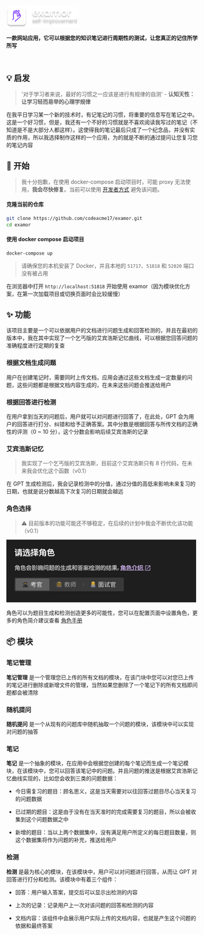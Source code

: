 </br>
</br>

<p>
  <img  width="190"  src="/docs/logo-text.png" />
</p>

<p>
  <strong>
    一款网站应用，它可以根据您的知识笔记进行周期性的测试，让您真正的记住所学所写
  </strong>
</p>

</br>

## 💡 启发

> '对于学习者来说，最好的习惯之一应该是进行有规律的自测' - **认知天性：让学习轻而易举的心理学规律**

在我平日学习某一个新的技术时，有记笔记的习惯，将重要的信息写在笔记之中。这是一个好习惯，但是，我还有一个不好的习惯就是不喜欢阅读我写过的笔记（不知道是不是大部分人都这样）。这使得我的笔记最后只成了一个纪念品，并没有实质的作用，所以我选择制作这样的一个应用，为的就是不断的通过提问让您复习您的笔记内容

## 🏁 开始

> 我十分抱歉，在使用 docker-compose 启动项目时，可能 proxy 无法使用，**我会尽快修复**。当前可以使用 [开发者方式](https://github.com/codeacme17/examor/blob/main/CONTRIBUTING.md#development-setup) 避免该问题。

#### 克隆当前的仓库

```bash
git clone https://github.com/codeacme17/examor.git
cd examor
```

#### 使用 docker compose 启动项目

```bash
docker-compose up
```

> 请确保您的本机安装了 Docker，并且本地的 `51717`、`51818` 和 `52020` 端口没有被占用

在浏览器中打开 `http://localhost:51818` 开始使用 examor（因为模块优化方案，在第一次加载项目或切换页面时会比较缓慢）

## ✨ 功能

该项目主要是一个可以依据用户的文档进行问题生成和回答检测的，并且在最初的版本中，我在其中实现了一个乞丐版的艾宾浩斯记忆曲线，可以根据您回答问题的准确程度进行定期的复查

### 根据文档生成问题

用户在创建笔记时，需要同时上传文档，应用会通过这些文档生成一定数量的问题，这些问题都是根据文档内容生成的，在未来这些问题会推送给用户

### 根据回答进行检测

在用户拿到当天的问题后，用户就可以对问题进行回答了，在此处，GPT 会为用户的回答进行打分、纠错和给予正确答案。其中分数是根据回答与所传文档的正确性的评测（0 ~ 10 分），这个分数会影响后续艾宾浩斯的记录

### 艾宾浩斯记忆

> 我实现了一个乞丐版的艾宾浩斯，目前这个艾宾浩斯只有 8 行代码，在未来我会优化这个函数（v0.1）

在 GPT 生成检测后，我会记录检测中的分值，通过分值的高低来影响未来复习的日期，也就是说分数越高下次复习的日期就会越远

### 角色选择

> ⚠️ 目前版本的功能可能还不够稳定，在后续的计划中我会不断优化该功能（v0.1）

<img  width="500"  src="/docs/screen-shot/zh-role.png" />

角色可以为题目生成和检测创造更多的可能性，您可以在配置页面中设置角色，更多的角色简介建议查看 [角色手册](/docs//zh-role.md)

## 📦️ 模块

### 笔记管理

**笔记管理** 是一个管理您已上传的所有文档的模块，在该门块中您可以对您已上传的笔记进行删除或新增文件的管理，当然如果您删除了一个笔记下的所有文档即问题都会被清除

### 随机提问

**随机提问** 是一个从现有的问题库中随机抽取一个问题的模块，该模块中可以实现对问题的抽答

### 笔记

**笔记** 是一个抽象的模块，在应用中会根据您创建的每个笔记而生成一个笔记模块，在该模块中，您可以回答该笔记中的问题。并且问题的推送是根据艾宾浩斯记忆曲线实现的，比如您会收到三类的问题数据：

- 今日需复习的题目：顾名思义，这是当天需要对以往回答过题目尽心当天复习的问题数据

- 已过期的题目：这是由于没有在当天准时的完成需要复习的题目，所以会被收集到这个问题数据之中

- 新增的题目：当以上两个数据集中，没有满足用户所定义的每日题目数量，则这个数据集将作为问题的补充，推送给用户

### 检测

**检测** 是最为核心的模块，在该模块中，用户可以对问题进行回答，从而让 GPT 对回答进行打分和检测。该模块中有着三个组件：

- 回答：用户输入答案，提交后可以显示出检测的内容

- 上次的记录：记录用户上一次对该问题的回答和检测的内容

- 文档内容：该组件中会展示用户实际上传的文档内容，也就是产生这个问题的依据和最终答案
